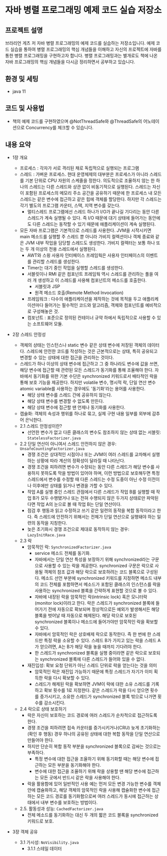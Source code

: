 # 자바 병렬 프로그래밍 예제 코드 실습 저장소 

## 프로젝트 설명
브라리언 게츠 저 자바 병렬 프로그래밍의 예제 코드를 실습하는 저장소입니다. 예제 코드 실습을 통하여 병렬 프로그래밍의 핵심 개념들을 이해하고 자신의 프로젝트에 자바를 통한 병렬 프로그래밍을 구현하고자 합니다. 병렬 프로그래밍과는 별개로도 책에 나온 자바 프로그래밍의 핵심 개념들을 다시금 정리하면서 공부하고 있습니다.

## 환경 및 세팅
* java 11


## 코드 및 사용법 
* 책의 예제 코드를 구현하였으며 @NotThreadSafe와 @ThreadSafe의 어노테이션으로 Concurrency를 체크할 수 있습니다.

## 내용 요약

* 1장 개요
  * 프로세스 : 각자가 서로 격리된 채로 독립적으로 실행되는 프로그램
  * 스레드 : 가벼운 프로세스. 현대 운영체제의 대부분은 프로세스가 아니라 스레드를 기본 단위로 CPU 자원의 스케줄을 정한다. 의도적으로 조율하지 않는 한 하나의 스레드는 다른 스레드와 상관 없이 비동기적으로 실행된다. 스레드는 자신이 포함된 프로세스의 메모리 주소 공간을 공유하기 때문에 한 프로세스 내 모든 스레드는 같은 변수에 접근하고 같은 힙에 객체를 할당한다. 하지만 각 스레드는 각기 별도의 프로그램 카운터, 스택, 지역 변수를 갖는다. 
    * 멀티스레드 프로그램에선 스레드 하나가 I/O가 끝나길 기다리는 동안 다른 스레드가 계속 실행될 수 있다. 즉 I/O 때문에 대기 상태에 들어가는 동안에도 다른 스레드는 동작할 수 있기 때문에 애플리케이션이 계속 실행된다. 
  * 모든 자바 프로그램은 기본적으로 스레드를 사용한다. JVM을 시작시키면 main 메소드를 실행할 주 스레드 뿐 아니라 가비지 컬렉션이나 객체 종료와 같은 JVM 내부 작업을 담당할 스레드도 생성한다. 가비지 컬렉터는 보통 하나 또는 두 개 이상의 전용 스레드에서 실행된다. 
    * AWT와 스윙 사용자 인터페이스 프레임웍은 사용자 인터페이스의 이벤트를 관리할 스레드를 생성한다.
    * Timer는 대기 중인 작업을 실행할 스레드를 생성한다. 
    * 서블릿이나 RMI 같은 컴포넌트 프레임웍 역시 스레드를 관리하는 풀을 여러 개 생성하고 이 스레드를 사용해 컴포넌트의 메소드를 호출한다. 
      * 서블릿과 JSP
      * 원격 메소드 호출(Remote Method Invocation)
    * 프레임워크 : 다수의 애플리케이션을 제작하는 것에 목적을 두고 애플리케이션마다 들어가는 필수적인 코드와 알고리즘, 객체와 컴포넌트를 예비적으로 구성해놓은 것. 
    * 컴포넌트 : 표준으로 정의된 컨테이너 규약 하에서 독립적으로 사용할 수 있는 소프트웨어 모듈.

* 2장 스레드 안정성
  * 객체의 상태는 인스턴스나 static 변수 같은 상태 변수에 저장된 객체의 데이터다. 스레드에 안전한 코드를 작성하는 것은 근본적으로는 상태, 특히 공유되고 변경할 수 있는 상태에 대한 접근을 관리하는 것이다.
  * 스레드가 하나 이상의 상태 변수에 접근하고 그 중 하나라도 변수에 값을 쓰면, 해당 변수에 접근할 때 관련된 모든 스레드가 동기화를 통해 조율해야 한다. 자바에서 동기화를 위한 기본 수단은 synchronized 키워드로서 배타적인 락을 통해 보호 기능을 제공한다. 하지만 volatile 변수, 명시적 락, 단일 연산 변수 atomic variable를 사용하는 경우에도 '동기화'라는 용어를 사용한다. 
    * 해당 상태 변수를 스레드 간에 공유하지 않는다.
    * 해당 상태 변수를 변경할 수 없도록 만든다.
    * 해당 상태 변수에 접근할 땐 언제나 동기화를 사용한다. 
  * 캡슐화: 객체의 속성과 행위를 하나로 묶고, 실제 구현 내용 일부를 외부에 감추어 은닉한다. 
  * 2.1 스레드 안정성이란?
    * 선언한 변수가 없고 다른 클래스의 변수도 참조하지 않는 상태 없는 서블릿: `StatelessFactorizer.java`
  * 2.2 단일 연산이 아니여서 스레드 안전하지 않은 경우: `UnsafeCountingFactorizer.java`
    * 경쟁 조건은 상대적인 시점이나 또는 JVM이 여러 스레드를 교차해서 실행하는 상황에 따라 계산의 정확성이 달라질 때 나타난다.
    * 경쟁 조건을 피하려면 변수가 수정되는 동안 다른 스레드가 해당 변수를 사용하지 못하도록 막을 방법이 있어야 하며, 이런 방법으로 보호해두면 특정 스레드에서 변수를 수정할 때 다른 스레드는 수정 도중이 아닌 수정 이전이나 이후에만 상태를 읽거나 변경을 가할 수 있다. 
    * 작업 A를 실행 중인 스레드 관점에서 다른 스레드가 작업 B를 실행할 때 작업 B가 모두 수행됐거나 또는 전혀 수행되지 않은 두가지 상태로만 파악된다면 작업 A의 눈으로 볼 때 작업 B는 단일 연산이다. 
    * 점검 후 행동과 읽고 수정하고 쓰기 같은 일련의 동작을 복합 동작이라고 한다. 즉 스레드에 안전하기 위해서는 전체가 단일 연산으로 실행돼야 하는 일련의 동작을 지칭한다. 
    * 늦은 초기화시 경쟁 조건으로 제대로 동작하지 않는 경우: `LazyInitRace.java`
  * 2.3 락
    * 암묵적인 락: `SynchronizedFactorizer.java`
      * service 메소드 전체를 동기화.
      * 자바에서는 단일 연산 특성을 보장하기 위해 synchronized라는 구문으로 사용할 수 있는 락을 제공한다. synchronized 구문은 락으로 사용될 객체의 참조 값과 해당 락으로 보호하려는 코드 블록으로 구성된다. 메소드 선언 부분에 synchronized 키워드를 지정하면 메소드 내부의 코드 전체를 포함하면서 메소드가 포함된 클래스의 인스턴스를 락을 사용하는 synchronized 블록을 간략하게 표현할 것으로 볼 수 있다. 
      * 자바에 내장된 락을 암묵적인 락(intrinsic lock) 혹은 모니터락(monitor lock)이라고 한다. 락은 스레드가 synchronized 블록에 들어가기 전에 자동으로 확보되며 정상적으로든 예외가 발생해서든 해당 블록을 벗어날 때 자동으로 해제된다. 해당 락으로 보호된 synchronized 블록이나 메소드에 들어가야만 암묵적인 락을 확보할 수 있다. 
      * 자바에서 암묵적인 락은 상호배제 락으로 동작한다. 즉 한 번에 한 스레드만 특정 락을 소유할 수 있다. 스레드 B가 가지고 있는 락을 스레드 A가 얻으려면, A는 B가 해당 락을 놓을 때까지 기다려야 한다. 
      * 한 스레드가 synchronized 블록을 실행 중이라면 같은 락으로 보호되는 synchronized 블록에 다른 스레드가 들어와 있을 수 없다.
    * 재진입성: 확보 요청 단위가 아닌 스레드 단위로 락을 얻는다는 것을 의미
      * 암묵적인 락은 재진입 가능하기 때문에 특정 스레드가 자기가 이미 획득한 락을 다시 확보할 수 있다.
      * 스레드가 해제된 락을 확보하면 JVM이 락에 대한 소유 스레드를 기록하고 확보 횟수를 1로 지정한다. 같은 스레드가 락을 다시 얻으면 횟수를 증가시키고, 소유한 스레드가 synchronized 블록 밖으로 나가면 횟수를 감소시킨다.
  * 2.4 락으로 상태 보호하기
    * 락은 자신이 보호하는 코드 경로에 여러 스레드가 순차적으로 접근하도록 한다. 
    * 경쟁 조건을 피하려면 접속 카운터를 증가시키거나(CRU) 늦게 초기화하는(확인 후 행동) 경우 하나의 공유된 상태에 대한 복합 동작을 단일 연산으로 만들어야 한다. 
    * 하지만 단순히 복합 동작 부분을 synchronized 블록으로 감싸는 것으로는 부족하다. 
      * 특정 변수에 대한 접근을 조율하기 위해 동기화할 때는 해당 변수에 접근하는 모든 부분을 동기화해야 한다. 
      * 변수에 대한 접근을 조율하기 위해 락을 상용할 땐 해당 변수에 접근하는 모든 곳에서 반드시 같은 락을 사용해야 한다. 
    * 락을 활용함에 있어 일반적인 사용 예는 먼저 모든 변경 가능한 변수를 객체 안에 캡슐화하고, 해당 객체의 암묵적인 락을 사용해 캡슐화한 변수에 접근하는 모든 코드 경로를 동기화함으로써 여러 스레드가 동시에 접근하는 상태에서 내부 변수를 보호하는 방법이다. 
  * 2.5. 활동성과 성능: `CachedFactorizer.java`
    * 전체 메소드를 동기화하는 대신 두 개의 짧은 코드 블록을 synchronized 키워드로 보호.

 * 3장 객체 공유
   * 3.1 가시성: `NoVisibility.java`
     * 3.1.1 스테일 데이터

